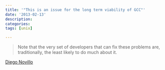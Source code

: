 ```yaml
---
title: '"This is an issue for the long term viability of GCC"'
date: '2013-02-13'
description:
categories:
tags: [unix]

---
```


> Note that the very set of developers that can fix these problems are, traditionally, the least likely to do much about it. 

[Diego Novillo](http://gcc.gnu.org/ml/gcc/2013-01/msg00313.html)
